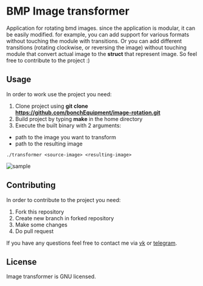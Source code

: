 # BMP Image transformer
Application for rotating bmd images. since the application is modular, it can be 
easily modified. for example, you can add support for various formats without 
touching the module with transitions. Or you can add different transitions 
(rotating clockwise, or reversing the image) without touching module that 
convert actual image to the __struct__ that represent image. So feel free to
contribute to the project  :)
## Usage 
In order to work use the project you need:

1) Clone project using __git clone https://github.com/bonchEquipment/image-rotation.git__
2) Build project by typing __make__ in the home directory
3) Execute the built binary with 2 arguments: 
* path to the image you want to transform
* path to the resulting image
```
./transformer <source-image> <resulting-image>
```

<img src="sample.gif" alt="sample"/>

## Contributing
In order to contribute to the project you need:
1) Fork this repository
2) Create new branch in forked repository
3) Make some changes
4) Do pull request

If you have any questions feel free to contact me via 
[vk](https://vk.com/mi1estone) or [telegram](https://t.me/Mi1eStone).

## License 
Image transformer is GNU licensed. 